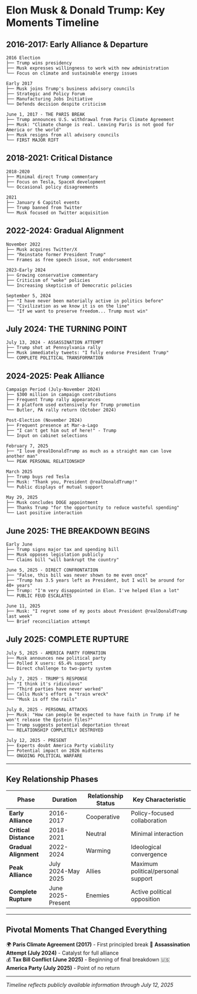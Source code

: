 # Elon Musk & Donald Trump: Key Moments Timeline

## 2016-2017: Early Alliance & Departure
```
2016 Election
├── Trump wins presidency
├── Musk expresses willingness to work with new administration
└── Focus on climate and sustainable energy issues

Early 2017
├── Musk joins Trump's business advisory councils
├── Strategic and Policy Forum
├── Manufacturing Jobs Initiative
└── Defends decision despite criticism

June 1, 2017 - THE PARIS BREAK
├── Trump announces U.S. withdrawal from Paris Climate Agreement
├── Musk: "Climate change is real. Leaving Paris is not good for America or the world"
├── Musk resigns from all advisory councils
└── FIRST MAJOR RIFT
```

## 2018-2021: Critical Distance
```
2018-2020
├── Minimal direct Trump commentary
├── Focus on Tesla, SpaceX development
└── Occasional policy disagreements

2021
├── January 6 Capitol events
├── Trump banned from Twitter
└── Musk focused on Twitter acquisition
```

## 2022-2024: Gradual Alignment
```
November 2022
├── Musk acquires Twitter/X
├── "Reinstate former President Trump"
└── Frames as free speech issue, not endorsement

2023-Early 2024
├── Growing conservative commentary
├── Criticism of "woke" policies
└── Increasing skepticism of Democratic policies

September 5, 2024
├── "I have never been materially active in politics before"
├── "Civilization as we know it is on the line"
└── "If we want to preserve freedom... Trump must win"
```

## July 2024: THE TURNING POINT
```
July 13, 2024 - ASSASSINATION ATTEMPT
├── Trump shot at Pennsylvania rally
├── Musk immediately tweets: "I fully endorse President Trump"
└── COMPLETE POLITICAL TRANSFORMATION
```

## 2024-2025: Peak Alliance
```
Campaign Period (July-November 2024)
├── $300 million in campaign contributions
├── Frequent Trump rally appearances
├── X platform used extensively for Trump promotion
└── Butler, PA rally return (October 2024)

Post-Election (November 2024)
├── Frequent presence at Mar-a-Lago
├── "I can't get him out of here!" - Trump
└── Input on cabinet selections

February 7, 2025
├── "I love @realDonaldTrump as much as a straight man can love another man"
└── PEAK PERSONAL RELATIONSHIP

March 2025
├── Trump buys red Tesla
├── Musk: "Thank you, President @realDonaldTrump!"
└── Public displays of mutual support

May 29, 2025
├── Musk concludes DOGE appointment
├── Thanks Trump "for the opportunity to reduce wasteful spending"
└── Last positive interaction
```

## June 2025: THE BREAKDOWN BEGINS
```
Early June
├── Trump signs major tax and spending bill
├── Musk opposes legislation publicly
└── Claims bill "will bankrupt the country"

June 5, 2025 - DIRECT CONFRONTATION
├── "False, this bill was never shown to me even once"
├── "Trump has 3.5 years left as President, but I will be around for 40+ years"
├── Trump: "I'm very disappointed in Elon. I've helped Elon a lot"
└── PUBLIC FEUD ESCALATES

June 11, 2025
├── Musk: "I regret some of my posts about President @realDonaldTrump last week"
└── Brief reconciliation attempt
```

## July 2025: COMPLETE RUPTURE
```
July 5, 2025 - AMERICA PARTY FORMATION
├── Musk announces new political party
├── Polled X users: 65.4% support
└── Direct challenge to two-party system

July 7, 2025 - TRUMP'S RESPONSE
├── "I think it's ridiculous"
├── "Third parties have never worked"
├── Calls Musk's effort a "train wreck"
└── "Musk is off the rails"

July 8, 2025 - PERSONAL ATTACKS
├── Musk: "How can people be expected to have faith in Trump if he won't release the Epstein files?"
├── Trump suggests potential deportation threat
└── RELATIONSHIP COMPLETELY DESTROYED

July 12, 2025 - PRESENT
├── Experts doubt America Party viability
├── Potential impact on 2026 midterms
└── ONGOING POLITICAL WARFARE
```

---

## Key Relationship Phases

| Phase | Duration | Relationship Status | Key Characteristic |
|-------|----------|-------------------|-------------------|
| **Early Alliance** | 2016-2017 | Cooperative | Policy-focused collaboration |
| **Critical Distance** | 2018-2021 | Neutral | Minimal interaction |
| **Gradual Alignment** | 2022-2024 | Warming | Ideological convergence |
| **Peak Alliance** | July 2024-May 2025 | Allies | Maximum political/personal support |
| **Complete Rupture** | June 2025-Present | Enemies | Active political opposition |

---

## Pivotal Moments That Changed Everything

🌍 **Paris Climate Agreement (2017)** - First principled break
🔫 **Assassination Attempt (July 2024)** - Catalyst for full alliance  
💰 **Tax Bill Conflict (June 2025)** - Beginning of final breakdown
🇺🇸 **America Party (July 2025)** - Point of no return

---

*Timeline reflects publicly available information through July 12, 2025*